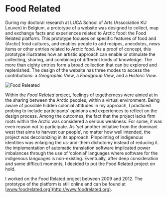 # Food Related

During my doctoral research at LUCA School of Arts (Association KU Leuven) in Belgium, a prototype of a website was designed to collect, map and exchange facts and experiences related to Arctic food: the Food Related platform. This prototype focuses on specific features of food and (Arctic) food cultures, and enables people to add recipes, anecdotes, news items or other entries related to Arctic food. As a proof of concept, this prototype illustrates how an artistic approach can enable or stimulate the collecting, sharing, and combining of different kinds of knowledge. The more than eighty entries form a broad collection that can be explored and replenished. The design of the website has three modes to access the contributions: a *Geographic View*, a *Foodgroup View*, and a *Historic View*.

![Food Releated](../images/FoodRelated.jpg)

Within the *Food Related* project, feelings of togetherness were aimed at in the sharing between the Arctic peoples, within a virtual environment. Being aware of possible hidden colonial attitudes in my approach, I practiced probing to include participants’ opinions and experiences to reflect on the design process. Among the outcomes, the fact that the project lacks firm roots within the Arctic was considered a serious weakness. For some, it was even reason not to participate. As ‘yet another initiative from the dominant west that aims to harvest our people’, no matter how well intended, the project was decolonizing in its approach. Pinpointing of indigenous identities was enlarging the us-and-them dichotomy instead of reducing it. the implementation of automatic translation software implicated power imbalances through the use of ‘colonial’ languages where software for the indigenous languages is non-existing. Eventually, after deep consideration and some difficult moments, I decided to put the Food Related project on hold.

I worked on the Food Related project between 2009 and 2012. The prototype of the platform is still online and can be found at
[www.foodrelated.org](http://www.foodrelated.org).

<br>
<br>
<br>

